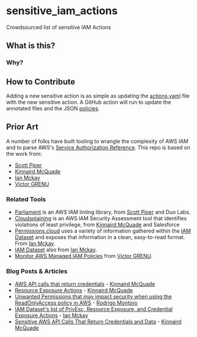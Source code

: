 # sensitive_iam_actions
Crowdsourced list of sensitive IAM Actions


## What is this?

### Why?


## How to Contribute

Adding a new sensitive action is as simple as updating the [actions.yaml](actions.yaml) file with the new sensitive action. A GitHub action will run to update the annotated files and the JSON [policies](policies/).


## Prior Art

A number of folks have built tooling to wrangle the complexity of AWS IAM and to parse AWS's [Service Authorization Reference](https://docs.aws.amazon.com/service-authorization/latest/reference/reference.html). This repo is based on the work from:
* [Scott Piper](https://summitroute.com/)
* [Kinnaird McQuade](https://kmcquade.com/)
* [Ian Mckay](https://onecloudplease.com/)
* [Victor GRENU](https://zoph.me/)

### Related Tools

* [Parliament](https://github.com/duo-labs/parliament/) is an AWS IAM linting library, from [Scott Piper](https://github.com/0xdabbad00) and Duo Labs.
* [Cloudsplaining](https://github.com/salesforce/cloudsplaining/) is an AWS IAM Security Assessment tool that identifies violations of least privilege, from [Kinnaird McQuade](https://github.com/kmcquade) and Salesforce
* [Permissions.cloud](https://aws.permissions.cloud/) uses a variety of information gathered within the [IAM Dataset](https://github.com/iann0036/iam-dataset/) and exposes that information in a clean, easy-to-read format. From [Ian Mckay](https://github.com/iann0036).
* [IAM Dataset](https://github.com/iann0036/iam-dataset/) also from [Ian Mckay](https://github.com/iann0036).
* [Monitor AWS Managed IAM Policies](https://github.com/zoph-io/MAMIP/) from [Victor GRENU](https://github.com/z0ph).


### Blog Posts & Articles
* [AWS API calls that return credentials](https://gist.github.com/kmcquade/33860a617e651104d243c324ddf7992a) - [Kinnaird McQuade](https://github.com/kmcquade)
* [Resource Exposure Actions](https://gist.github.com/kmcquade/3161a6737285dc0508a9fa3446e22090) - [Kinnaird McQuade](https://github.com/kmcquade)
* [Unwanted Permissions that may impact security when using the ReadOnlyAccess policy in AWS](https://www.sidechannel.blog/en/unwanted-permissions-that-may-impact-security-when-using-the-readonlyaccess-policy-in-aws/) - [Rodrigo Montoro](https://www.linkedin.com/in/spooker/)
* [IAM Dataset's list of PrivEsc, Resource Exposure, and Credential Exposure Actions](https://github.com/iann0036/iam-dataset/blob/main/add_managed_policies.py) - [Ian Mckay](https://github.com/iann0036)
* [Sensitive AWS API Calls That Return Credentials and Data](https://kmcquade.com/sensitive-aws-api-calls/) - [Kinnaird McQuade](https://kmcquade.com/)